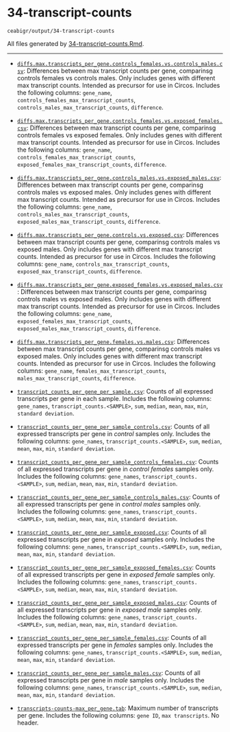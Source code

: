 # 34-transcript-counts

`ceabigr/output/34-transcript-counts`

All files generated by [34-transcript-counts.Rmd](https://github.com/sr320/ceabigr/blob/main/code/34-transcript-counts.Rmd).

---

- [`diffs.max.transcripts_per_gene.controls_females.vs.controls_males.csv`](https://github.com/sr320/ceabigr/blob/main/output/34-transcript-counts/diffs.max.transcripts_per_gene.controls_females.vs.controls_males.csv): Differences between max transcript counts per gene, comparinsg controls females vs controls males. Only includes genes with different max transcript counts. Intended as precursor for use in Circos. Includes the following columns: `gene_name`, `controls_females_max_transcript_counts`, `controls_males_max_transcript_counts`, `difference`.

- [`diffs.max.transcripts_per_gene.controls_females.vs.exposed_females.csv`](https://github.com/sr320/ceabigr/blob/main/output/34-transcript-counts/diffs.max.transcripts_per_gene.controls_females.vs.exposed_females.csv): Differences between max transcript counts per gene, comparinsg controls females vs exposed females. Only includes genes with different max transcript counts. Intended as precursor for use in Circos. Includes the following columns: `gene_name`, `controls_females_max_transcript_counts`, `exposed_females_max_transcript_counts`, `difference`.

- [`diffs.max.transcripts_per_gene.controls_males.vs.exposed_males.csv`](https://github.com/sr320/ceabigr/blob/main/output/34-transcript-counts/diffs.max.transcripts_per_gene.controls_males.vs.exposed_males.csv): Differences between max transcript counts per gene, comparinsg controls males vs exposed males. Only includes genes with different max transcript counts. Intended as precursor for use in Circos. Includes the following columns: `gene_name`, `controls_males_max_transcript_counts`, `exposed_males_max_transcript_counts`, `difference`.

- [`diffs.max.transcripts_per_gene.controls.vs.exposed.csv`](https://github.com/sr320/ceabigr/blob/main/output/34-transcript-counts/diffs.max.transcripts_per_gene.controls.vs.exposed.csv): Differences between max transcript counts per gene, comparinsg controls males vs exposed males. Only includes genes with different max transcript counts. Intended as precursor for use in Circos. Includes the following columns: `gene_name`, `controls_max_transcript_counts`, `exposed_max_transcript_counts`, `difference`.

- [`diffs.max.transcripts_per_gene.exposed_females.vs.exposed_males.csv`](https://github.com/sr320/ceabigr/blob/main/output/34-transcript-counts/diffs.max.transcripts_per_gene.exposed_females.vs.exposed_males.csv): Differences between max transcript counts per gene, comparinsg controls males vs exposed males. Only includes genes with different max transcript counts. Intended as precursor for use in Circos. Includes the following columns: `gene_name`, `exposed_females_max_transcript_counts`, `exposed_males_max_transcript_counts`, `difference`.

- [`diffs.max.transcripts_per_gene.females.vs.males.csv`](https://github.com/sr320/ceabigr/blob/main/output/34-transcript-counts/diffs.max.transcripts_per_gene.females.vs.males.csv): Differences between max transcript counts per gene, comparinsg controls males vs exposed males. Only includes genes with different max transcript counts. Intended as precursor for use in Circos. Includes the following columns: `gene_name`, `females_max_transcript_counts`, `males_max_transcript_counts`, `difference`.

- [`transcript_counts_per_gene_per_sample.csv`](https://github.com/sr320/ceabigr/blob/main/output/34-transcript-counts/transcript_counts_per_gene_per_sample.csv): Counts of all expressed transcripts per gene in each sample. Includes the following columns: `gene_names`, `transcript_counts.<SAMPLE>`, `sum`, `median`, `mean`, `max`, `min`, `standard deviation`.

- [`transcript_counts_per_gene_per_sample_controls.csv`](https://github.com/sr320/ceabigr/blob/main/output/34-transcript-counts/transcript_counts_per_gene_per_sample_controls.csv): Counts of all expressed transcripts per gene in _control_ samples only. Includes the following columns: `gene_names`, `transcript_counts.<SAMPLE>`, `sum`, `median`, `mean`, `max`, `min`, `standard deviation`.

- [`transcript_counts_per_gene_per_sample_controls_females.csv`](https://github.com/sr320/ceabigr/blob/main/output/34-transcript-counts/transcript_counts_per_gene_per_sample_controls_females.csv): Counts of all expressed transcripts per gene in _control females_ samples only. Includes the following columns: `gene_names`, `transcript_counts.<SAMPLE>`, `sum`, `median`, `mean`, `max`, `min`, `standard deviation`.

- [`transcript_counts_per_gene_per_sample_controls_males.csv`](https://github.com/sr320/ceabigr/blob/main/output/34-transcript-counts/transcript_counts_per_gene_per_sample_controls_males.csv): Counts of all expressed transcripts per gene in _control males_ samples only. Includes the following columns: `gene_names`, `transcript_counts.<SAMPLE>`, `sum`, `median`, `mean`, `max`, `min`, `standard deviation`.

- [`transcript_counts_per_gene_per_sample_exposed.csv`](https://github.com/sr320/ceabigr/blob/main/output/34-transcript-counts/transcript_counts_per_gene_per_sample_exposed.csv): Counts of all expressed transcripts per gene in _exposed_ samples only. Includes the following columns: `gene_names`, `transcript_counts.<SAMPLE>`, `sum`, `median`, `mean`, `max`, `min`, `standard deviation`.

- [`transcript_counts_per_gene_per_sample_exposed_females.csv`](https://github.com/sr320/ceabigr/blob/main/output/34-transcript-counts/transcript_counts_per_gene_per_sample_exposed_females.csv): Counts of all expressed transcripts per gene in _exposed female_ samples only. Includes the following columns: `gene_names`, `transcript_counts.<SAMPLE>`, `sum`, `median`, `mean`, `max`, `min`, `standard deviation`.

- [`transcript_counts_per_gene_per_sample_exposed_males.csv`](https://github.com/sr320/ceabigr/blob/main/output/34-transcript-counts/transcript_counts_per_gene_per_sample_exposed_males.csv): Counts of all expressed transcripts per gene in _exposed male_ samples only. Includes the following columns: `gene_names`, `transcript_counts.<SAMPLE>`, `sum`, `median`, `mean`, `max`, `min`, `standard deviation`.

- [`transcript_counts_per_gene_per_sample_females.csv`](https://github.com/sr320/ceabigr/blob/main/output/34-transcript-counts/transcript_counts_per_gene_per_sample_females.csv): Counts of all expressed transcripts per gene in _females_ samples only. Includes the following columns: `gene_names`, `transcript_counts.<SAMPLE>`, `sum`, `median`, `mean`, `max`, `min`, `standard deviation`.

- [`transcript_counts_per_gene_per_sample_males.csv`](https://github.com/sr320/ceabigr/blob/main/output/34-transcript-counts/transcript_counts_per_gene_per_sample_males.csv): Counts of all expressed transcripts per gene in _male_ samples only. Includes the following columns: `gene_names`, `transcript_counts.<SAMPLE>`, `sum`, `median`, `mean`, `max`, `min`, `standard deviation`.

- [`transcripts-counts-max_per_gene.tab`](https://github.com/sr320/ceabigr/blob/main/output/34-transcript-counts/transcripts-counts-max_per_gene.tab): Maximum number of transcripts per gene. Includes the following columns: `gene ID`, `max transcripts`. No header.